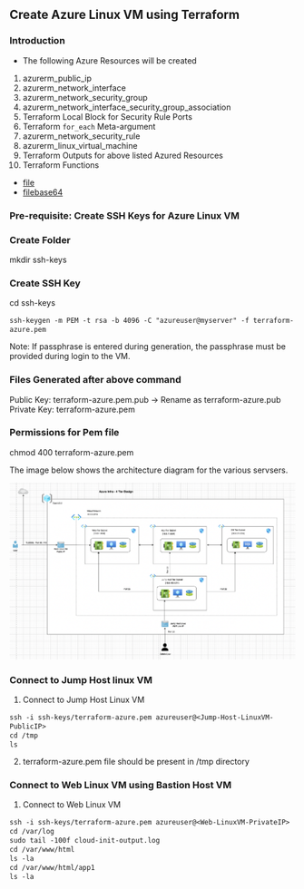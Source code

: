## Create Azure Linux VM using Terraform

### Introduction
- The following Azure Resources will be created
1. azurerm_public_ip
2. azurerm_network_interface
3. azurerm_network_security_group
4. azurerm_network_interface_security_group_association
5. Terraform Local Block for Security Rule Ports
6. Terraform `for_each` Meta-argument
7. azurerm_network_security_rule
8. azurerm_linux_virtual_machine
9. Terraform Outputs for above listed Azured Resources
10. Terraform Functions
- [file](https://www.terraform.io/docs/language/functions/file.html)
- [filebase64](https://www.terraform.io/docs/language/functions/filebase64.html)
<!-- - [base64encode](https://www.terraform.io/docs/language/functions/base64encode.html) -->


### Pre-requisite: Create SSH Keys for Azure Linux VM

### Create Folder
mkdir ssh-keys

### Create SSH Key
cd ssh-keys
```
ssh-keygen -m PEM -t rsa -b 4096 -C "azureuser@myserver" -f terraform-azure.pem
```
Note: If passphrase is entered during generation, the passphrase must be provided during login to the VM.

### Files Generated after above command
Public Key: terraform-azure.pem.pub -> Rename as terraform-azure.pub
Private Key: terraform-azure.pem

### Permissions for Pem file
chmod 400 terraform-azure.pem

The image below shows the architecture diagram for the various servsers.

![Virtual Machine design](../images/4-tier-design-vm.png)

### Connect to Jump Host linux VM

1. Connect to Jump Host Linux VM
```
ssh -i ssh-keys/terraform-azure.pem azureuser@<Jump-Host-LinuxVM-PublicIP>
cd /tmp
ls
```
2. terraform-azure.pem file should be present in /tmp directory

### Connect to Web Linux VM using Bastion Host VM
1. Connect to Web Linux VM
```
ssh -i ssh-keys/terraform-azure.pem azureuser@<Web-LinuxVM-PrivateIP>
cd /var/log
sudo tail -100f cloud-init-output.log
cd /var/www/html
ls -la
cd /var/www/html/app1
ls -la
```

